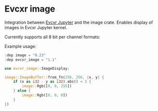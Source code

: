 # Evcxr image

Integration between [Evcxr
Jupyter](https://github.com/google/evcxr/blob/main/evcxr_jupyter/README.md)
and the image crate. Enables display of images in Evcxr Jupyter kernel.

Currently supports all 8 bit per channel formats:

Example usage:
```rust
:dep image = "0.23"
:dep evcxr_image = "1.1"

use evcxr_image::ImageDisplay;

image::ImageBuffer::from_fn(256, 256, |x, y| {
    if (x as i32 - y as i32).abs() < 3 {
        image::Rgb([0, 0, 255])
    } else {
        image::Rgb([0, 0, 0])
    }
})
```
